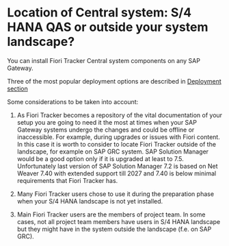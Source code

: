 # Location of Central system: S/4 HANA QAS or outside your system landscape?

You can install Fiori Tracker Central system components on any SAP Gateway.

Three of the most popular deployment options are described in [Deployment section](/deployment/intro.md)

Some considerations to be taken into account:

1. As Fiori Tracker becomes a repository of the vital documentation of your setup you are going to need it the most at times when your SAP Gateway systems undergo the changes and could be offline or inaccessible. For example, during upgrades or issues with Fiori content. In this case it is worth to consider to locate Fiori Tracker outside of the landscape, for example on SAP GRC system. SAP Solution Manager would be a good option only if it is upgraded at least to 7.5. Unfortunately last version of SAP Solution Manager 7.2 is based on Net Weaver 7.40 with extended support till 2027 and 7.40 is below minimal requirements that Fiori Tracker has.

2. Many Fiori Tracker users chose to use it during the preparation phase when your S/4 HANA landscape is not yet installed.

3. Main Fiori Tracker users are the members of project team. In some cases, not all project team members have users in S/4 HANA landscape but they might have in the system outside the landscape (f.e. on SAP GRC).
